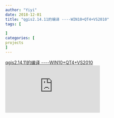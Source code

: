 ```yaml
---
author: "Yiyi"
date: 2018-12-01
title: "qgis2.14.11的编译 ----WIN10+QT4+VS2010"
tags: [
 
]
categories: [
projects
]
---
```

[qgis2.14.11的编译 ----WIN10+QT4+VS2010](https://braveoneone.github.io/GIS11.pdf)
![qgis2.14.11的编译 ----WIN10+QT4+VS2010](https://braveoneone.github.io/GIS11.pdf)

